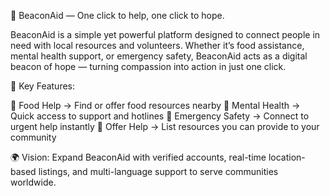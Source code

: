 🌟 BeaconAid — One click to help, one click to hope.


BeaconAid is a simple yet powerful platform designed to connect people in need with local resources and volunteers. Whether it’s food assistance, mental health support, or emergency safety, BeaconAid acts as a digital beacon of hope — turning compassion into action in just one click.

🔑 Key Features:

🥗 Food Help → Find or offer food resources nearby
💙 Mental Health → Quick access to support and hotlines
🚨 Emergency Safety → Connect to urgent help instantly
🤝 Offer Help → List resources you can provide to your community

🌍 Vision: Expand BeaconAid with verified accounts, real-time location-based listings, and multi-language support to serve communities worldwide.
